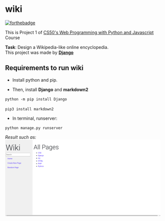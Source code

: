 # wiki

[![forthebadge](https://forthebadge.com/images/badges/made-with-python.svg)](https://www.python.org/)

This is Project 1 of [CS50's Web Programming with Python and Javascript](https://www.edx.org/course/cs50s-web-programming-with-python-and-javascript) Course

**Task**: Design a Wikipedia-like online encyclopedia.<br />
This project was made by [**Django**](https://www.djangoproject.com/)

## Requirements to run wiki
- Install python and pip.

- Then, install **Django** and **markdown2**
```console
python -m pip install Django

pip3 install markdown2
```
- In terminal, runserver:
```console
python manage.py runserver
```
_Result such as:_
![wiki image](/wiki.png)
